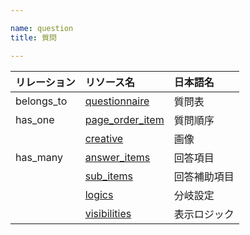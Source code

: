 ```yaml
---

name: question
title: 質問

---
```


|リレーション|リソース名|日本語名|
|:---|:---|:---|
|belongs_to|[questionnaire](#questionnaire)|質問表|
|has_one|[page_order_item](#page_order_item)|質問順序|
||[creative](#creative)|画像|
|has_many|[answer_items](#answer_item)|回答項目|
||[sub_items](#sub_item)|回答補助項目|
||[logics](#logic)|分岐設定|
||[visibilities](#visibility)|表示ロジック|


